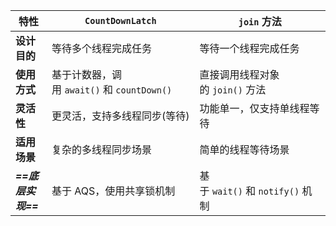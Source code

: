| 特性             | `CountDownLatch`                   | `join` 方法                   |
| -------------- | ---------------------------------- | --------------------------- |
| **设计目的**       | 等待多个线程完成任务                         | 等待一个线程完成任务                  |
| **使用方式**       | 基于计数器，调用 `await()` 和 `countDown()` | 直接调用线程对象的 `join()` 方法       |
| **灵活性**        | 更灵活，支持多线程同步(等待)                    | 功能单一，仅支持单线程等待               |
| **适用场景**       | 复杂的多线程同步场景                         | 简单的线程等待场景                   |
| ***==底层实现==*** | 基于 AQS，使用共享锁机制                     | 基于 `wait()` 和 `notify()` 机制 |


